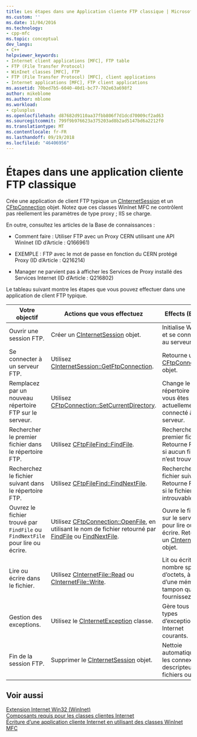 ```yaml
---
title: Les étapes dans une Application cliente FTP classique | Microsoft Docs
ms.custom: ''
ms.date: 11/04/2016
ms.technology:
- cpp-mfc
ms.topic: conceptual
dev_langs:
- C++
helpviewer_keywords:
- Internet client applications [MFC], FTP table
- FTP (File Transfer Protocol)
- WinInet classes [MFC], FTP
- FTP (File Transfer Protocol) [MFC], client applications
- Internet applications [MFC], FTP client applications
ms.assetid: 70bed7b5-6040-40d1-bc77-702e63a698f2
author: mikeblome
ms.author: mblome
ms.workload:
- cplusplus
ms.openlocfilehash: d87682d9110aa37fbb806f7d1dcd70009cf2ad63
ms.sourcegitcommit: 799f9b976623a375203ad8b2ad5147bd6a2212f0
ms.translationtype: MT
ms.contentlocale: fr-FR
ms.lasthandoff: 09/19/2018
ms.locfileid: "46406956"
---
```

# <a name="steps-in-a-typical-ftp-client-application"></a>Étapes dans une application cliente FTP classique

Crée une application de client FTP typique un [CInternetSession](../mfc/reference/cinternetsession-class.md) et un [CFtpConnection](../mfc/reference/cftpconnection-class.md) objet. Notez que ces classes WinInet MFC ne contrôlent pas réellement les paramètres de type proxy ; IIS se charge.

En outre, consultez les articles de la Base de connaissances :

- Comment faire : Utiliser FTP avec un Proxy CERN utilisant une API WinInet (ID d’Article : Q166961)

- EXEMPLE : FTP avec le mot de passe en fonction du CERN protégé Proxy (ID d’Article : Q216214)

- Manager ne parvient pas à afficher les Services de Proxy installé des Services Internet (ID d’Article : Q216802)

Le tableau suivant montre les étapes que vous pouvez effectuer dans une application de client FTP typique.

|Votre objectif|Actions que vous effectuez|Effects (Effets)|
|---------------|----------------------|-------------|
|Ouvrir une session FTP.|Créer un [CInternetSession](../mfc/reference/cinternetsession-class.md) objet.|Initialise WinInet et se connecte au serveur.|
|Se connecter à un serveur FTP.|Utilisez [CInternetSession::GetFtpConnection](../mfc/reference/cinternetsession-class.md#getftpconnection).|Retourne un [CFtpConnection](../mfc/reference/cftpconnection-class.md) objet.|
|Remplacez par un nouveau répertoire FTP sur le serveur.|Utilisez [CFtpConnection::SetCurrentDirectory](../mfc/reference/cftpconnection-class.md#setcurrentdirectory).|Change le répertoire que vous êtes actuellement connecté à sur le serveur.|
|Rechercher le premier fichier dans le répertoire FTP.|Utilisez [CFtpFileFind::FindFile](../mfc/reference/cftpfilefind-class.md#findfile).|Recherche le premier fichier. Retourne FALSE si aucun fichier n’est trouvé.|
|Recherchez le fichier suivant dans le répertoire FTP.|Utilisez [CFtpFileFind::FindNextFile](../mfc/reference/cftpfilefind-class.md#findnextfile).|Recherche le fichier suivant. Retourne FALSE si le fichier est introuvable.|
|Ouvrez le fichier trouvé par `FindFile` ou `FindNextFile` pour lire ou écrire.|Utilisez [CFtpConnection::OpenFile](../mfc/reference/cftpconnection-class.md#openfile), en utilisant le nom de fichier retourné par [FindFile](../mfc/reference/cftpfilefind-class.md#findfile) ou [FindNextFile](../mfc/reference/cftpfilefind-class.md#findnextfile).|Ouvre le fichier sur le serveur pour lire ou écrire. Retourne un [CInternetFile](../mfc/reference/cinternetfile-class.md) objet.|
|Lire ou écrire dans le fichier.|Utilisez [CInternetFile::Read](../mfc/reference/cinternetfile-class.md#read) ou [CInternetFile::Write](../mfc/reference/cinternetfile-class.md#write).|Lit ou écrit le nombre spécifié d’octets, à l’aide d’une mémoire tampon que vous fournissez.|
|Gestion des exceptions.|Utilisez le [CInternetException](../mfc/reference/cinternetexception-class.md) classe.|Gère tous les types d’exception Internet courants.|
|Fin de la session FTP.|Supprimer le [CInternetSession](../mfc/reference/cinternetsession-class.md) objet.|Nettoie automatiquement les connexions et descripteurs de fichiers ouverts.|

## <a name="see-also"></a>Voir aussi

[Extension Internet Win32 (WinInet)](../mfc/win32-internet-extensions-wininet.md)<br/>
[Composants requis pour les classes clientes Internet](../mfc/prerequisites-for-internet-client-classes.md)<br/>
[Écriture d’une application cliente Internet en utilisant des classes WinInet MFC](../mfc/writing-an-internet-client-application-using-mfc-wininet-classes.md)
